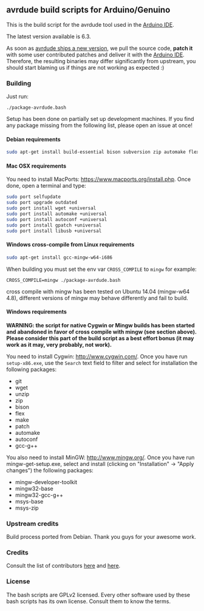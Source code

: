 ## avrdude build scripts for Arduino/Genuino

This is the build script for the avrdude tool used in the [Arduino IDE](http://arduino.cc/).

The latest version available is 6.3.

As soon as [avrdude ships a new version](http://www.nongnu.org/avrdude/), we pull the source code, **patch it** with some user contributed patches and deliver it with the [Arduino IDE](http://arduino.cc/).
Therefore, the resulting binaries may differ significantly from upstream, you should start blaming us if things are not working as expected :)

### Building

Just run:

```
./package-avrdude.bash
```

Setup has been done on partially set up development machines.
If you find any package missing from the following list, please open an issue at once!

#### Debian requirements

```bash
sudo apt-get install build-essential bison subversion zip automake flex pkg-config
```

#### Mac OSX requirements

You need to install MacPorts: https://www.macports.org/install.php. Once done, open a terminal and type:

```bash
sudo port selfupdate
sudo port upgrade outdated
sudo port install wget +universal
sudo port install automake +universal
sudo port install autoconf +universal
sudo port install gpatch +universal
sudo port install libusb +universal
```

#### Windows cross-compile from Linux requirements

```bash
sudo apt-get install gcc-mingw-w64-i686
```

When building you must set the env var `CROSS_COMPILE` to `mingw` for example:

```
CROSS_COMPILE=mingw ./package-avrdude.bash
```

cross compile with mingw has been tested on Ubuntu 14.04 (mingw-w64 4.8), different versions of mingw may behave differently and fail to build.

#### Windows requirements

**WARNING: the script for native Cygwin or Mingw builds has been started and abandoned in favor of cross
compile with mingw (see section above). Please consider this part of the build script as a best effort
bonus (it may work as it may, very probably, not work).**

You need to install Cygwin: http://www.cygwin.com/. Once you have run `setup-x86.exe`, use the `Search` text field to filter and select for installation the following packages:

- git
- wget
- unzip
- zip
- bison
- flex
- make
- patch
- automake
- autoconf
- gcc-g++

You also need to install MinGW: http://www.mingw.org/. Once you have run mingw-get-setup.exe, select and install (clicking on "Installation" -> "Apply changes") the following packages:

- mingw-developer-toolkit
- mingw32-base
- mingw32-gcc-g++
- msys-base
- msys-zip

### Upstream credits

Build process ported from Debian. Thank you guys for your awesome work.

### Credits

Consult the list of contributors [here](https://github.com/arduino/avrdude-build-scripts/graphs/contributors) and [here](https://github.com/arduino/toolchain-avr/graphs/contributors).

### License

The bash scripts are GPLv2 licensed. Every other software used by these bash scripts has its own license. Consult them to know the terms.

